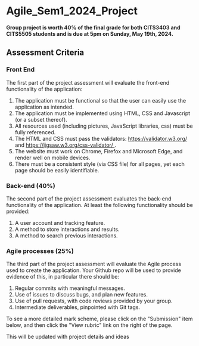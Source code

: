 # Agile_Sem1_2024_Project

**Group project is worth 40% of the final grade for both CITS3403 and CITS5505 students and is due at 5pm on Sunday, May 19th, 2024.**

## Assessment Criteria
### Front End
The first part of the project assessment will evaluate the front-end functionality of the application:

<ol>
  <li> The application must be functional so that the user can easily use the application as intended. </li>
  <li> The application must be implemented using HTML, CSS and Javascript (or a subset thereof). </li>
  <li> All resources used (including pictures, JavaScript libraries, css) must be fully referenced. </li>
  <li> The HTML and CSS must pass the validators: <a href="https://validator.w3.org/" > https://validator.w3.org/ </a> and <a href="https://jigsaw.w3.org/css-validator/" > https://jigsaw.w3.org/css-validator/ </a> . </li>
  <li> The website must work on Chrome, Firefox and Microsoft Edge, and render well on mobile devices. </li>
  <li> There must be a consistent style (via CSS file) for all pages, yet each page should be easily identifiable. </li>
</ol>

### Back-end (40%)

The second part of the project assessment evaluates the back-end functionality of the application. At least the following functionality should be provided:

1. A user account and tracking feature.
2. A method to store interactions and results.
3. A method to search previous interactions.

### Agile processes (25%)

The third part of the project assessment will evaluate the Agile process used to create the application. Your Github repo will be used to provide evidence of this, in particular there should be:

1. Regular commits with meaningful messages.
2. Use of issues to discuss bugs, and plan new features.
3. Use of pull requests, with code reviews provided by your group.
4. Intermediate deliverables, pinpointed with Git tags.

To see a more detailed mark scheme, please click on the "Submission" item below, and then click the "View rubric" link on the right of the page.


This will be updated with project details and ideas 
